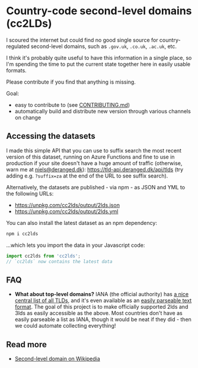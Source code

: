 Country-code second-level domains (cc2LDs)
==========================================

I scoured the internet but could find no good single source for country-regulated second-level domains, such as `.gov.uk`, `.co.uk`, `.ac.uk`, etc.

I think it's probably quite useful to have this information in a single place, so I'm spending the time to put the current state together here in easily usable formats.

Please contribute if you find that anything is missing.

Goal:
- easy to contribute to (see [CONTRIBUTING.md](CONTRIBUTING.md))
- automatically build and distribute new version through various channels on change

## Accessing the datasets

I made this simple API that you can use to suffix search the most recent version of this dataset, running on Azure Functions and fine to use in production if your site doesn't have a huge amount of traffic (otherwise, warn me at [niels@deranged.dk](mailto:niels@deranged.dk)): <https://tld-api.deranged.dk/api/tlds> (try adding e.g. `?suffix=za` at the end of the URL to see suffix search).

Alternatively, the datasets are published - via npm - as JSON and YML to the following URLs:

- https://unpkg.com/cc2lds/output/2lds.json
- https://unpkg.com/cc2lds/output/2lds.yml

You can also install the latest dataset as an npm dependency:

```sh
npm i cc2lds
```

...which lets you import the data in your Javascript code:

```js
import cc2lds from 'cc2lds';
// `cc2lds` now contains the latest data
```

## FAQ

- **What about top-level domains?** IANA (the official authority) has [a nice central list of all TLDs](http://www.iana.org/domains/root/db), and it's even available as an [easily parseable text format](https://data.iana.org/TLD/tlds-alpha-by-domain.txt). The goal of this project is to make officially supported 2lds and 3lds as easily accessible as the above. Most countries don't have as easily parseable a list as IANA, though it would be neat if they did - then we could automate collecting everything!

## Read more

- [Second-level domain on Wikipedia](https://en.wikipedia.org/wiki/Second-level_domain)
